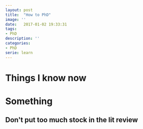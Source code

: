 ```yaml
---
layout: post
title:  "How to PhD"
image: ''
date:   2017-01-02 19:33:31
tags:
- PhD
description: ''
categories:
- PhD
serie: learn
---
```


# Things I know now

<h1> Something </h1>

## Don't put too much stock in the lit review
 

